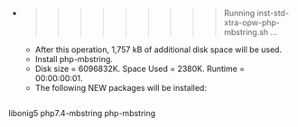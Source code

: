 * >>>>>>>>> Running inst-std-xtra-opw-php-mbstring.sh ...
  * After this operation, 1,757 kB of additional disk space will be used.
  * Install php-mbstring.
  * Disk size = 6096832K. Space Used = 2380K. Runtime = 00:00:00:01.
  * The following NEW packages will be installed:
  ```bash
libonig5 php7.4-mbstring php-mbstring
  ```
